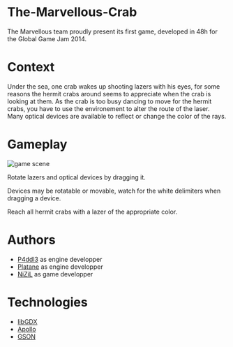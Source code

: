 The-Marvellous-Crab
===================
The Marvellous team proudly present its first game, developed in 48h for the Global Game Jam 2014.

Context
=======
Under the sea, one crab wakes up shooting lazers with his eyes, for some reasons the hermit crabs around seems to appreciate when the crab is looking at them. As the crab is too busy dancing to move for the hermit crabs, you have to use the environement to alter the route of the laser. Many optical devices are available to reflect or change the color of the rays.

Gameplay
========
![game scene](http://globalgamejam.org/sites/default/files/games/screenshots/full.jpg "game")

Rotate lazers and optical devices by dragging it. 

Devices may be rotatable or movable, watch for the white delimiters when dragging a device.

Reach all hermit crabs with a lazer of the appropriate color.

Authors
=======
 * [P4ddl3](https://github.com/p4ddl3) as engine developper
 * [Platane](https://github.com/Platane) as engine developper
 * [NiZiL](https://github.com/nizil) as game developper


Technologies
============
 * [libGDX](http://libgdx.badlogicgames.com/)
 * [Apollo](http://gamadu.com/apollo/)
 * [GSON](https://code.google.com/p/google-gson/)
